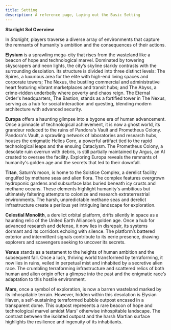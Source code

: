 ```yaml
---
title: Setting
description: A reference page, Laying out the Basic Setting
---
```


**Starlight Sol Overview**

In *Starlight*, players traverse a diverse array of environments that capture the remnants of humanity's ambition and the consequences of their actions. 

**Elysium** is a sprawling mega-city that rises from the wasteland like a beacon of hope and technological marvel. Dominated by towering skyscrapers and neon lights, the city’s skyline starkly contrasts with the surrounding desolation. Its structure is divided into three distinct levels: The Spires, a luxurious area for the elite with high-end living spaces and corporate towers; The Nexus, the bustling commercial and administrative heart featuring vibrant marketplaces and transit hubs; and The Abyss, a crime-ridden underbelly where poverty and chaos reign. The Eternal Order's headquarters, The Bastion, stands as a fortified tower in The Nexus, serving as a hub for social interaction and questing, blending modern architecture with advanced security.

**Europa** offers a haunting glimpse into a bygone era of human advancement. Once a pinnacle of technological achievement, it is now a ghost world, its grandeur reduced to the ruins of Pandora's Vault and Prometheus Colony. Pandora's Vault, a sprawling network of laboratories and research hubs, houses the enigmatic Helios Core, a powerful artifact tied to the rapid technological leaps and the ensuing Cataclysm. The Prometheus Colony, a desolate ruin overrun with debris, is still partially maintained by Argus, an AI created to oversee the facility. Exploring Europa reveals the remnants of humanity's golden age and the secrets that led to their downfall.

**Titan**, Saturn’s moon, is home to the Solstice Complex, a derelict facility engulfed by methane seas and alien flora. The complex features overgrown hydroponic gardens and subsurface labs buried beneath icy crusts and methane oceans. These elements highlight humanity's ambitious but ultimately faltering attempts to colonize and research extraterrestrial environments. The harsh, unpredictable methane seas and derelict infrastructure create a perilous yet intriguing landscape for exploration.

**Celestial Monolith**, a derelict orbital platform, drifts silently in space as a haunting relic of the United Earth Alliance’s golden age. Once a hub for advanced research and defense, it now lies in disrepair, its systems dormant and its corridors echoing with silence. The platform’s battered exterior and intermittent signals contribute to its eerie presence, drawing explorers and scavengers seeking to uncover its secrets.

**Venus** stands as a testament to the heights of human ambition and the subsequent fall. Once a lush, thriving world transformed by terraforming, it now lies in ruins, veiled in perpetual mist and inhabited by a secretive alien race. The crumbling terraforming infrastructure and scattered relics of both human and alien origin offer a glimpse into the past and the enigmatic race’s adaptation to this hostile environment.

**Mars**, once a symbol of exploration, is now a barren wasteland marked by its inhospitable terrain. However, hidden within this desolation is Elysian Haven, a self-sustaining terraformed bubble outpost encased in a transparent dome. This outpost represents a rare beacon of hope and technological marvel amidst Mars' otherwise inhospitable landscape. The contrast between the isolated outpost and the harsh Martian surface highlights the resilience and ingenuity of its inhabitants.